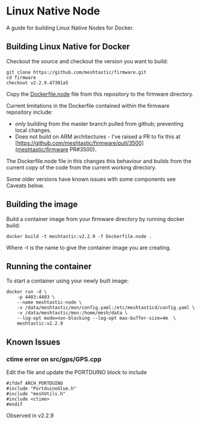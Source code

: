 # Linux Native Node

A guide for building Linux Native Nodes for Docker.


## Building Linux Native for Docker

Checkout the source and checkout the version you want to build:

```
git clone https://github.com/meshtastic/firmware.git
cd firmware
checkout v2.2.9.47301a5
```

Copy the [Dockerfile.node](Dockerfile.node) file from this repository to the firmware directory.

Current limitations in the Dockerfile contained within the firmware repository include:

* *only* building from the master branch pulled from github;  preventing local changes.
* Does not build on ARM architectures - I've raised a PR to fix this at [https://github.com/meshtastic/firmware/pull/3500](meshtastic/firmware PR#3500).

The Dockerfile.node file in this changes this behaviour and builds from the current copy of the
code from the current working directory.

Some older versions have known issues with some components see Caveats below.

## Building the image

Build a container image from your firmware directory by running docker build:

```
docker build -t meshtastic:v2.2.9 -f Dockerfile.node .
```

Where -t is the name to give the container image you are creating.

## Running the container

To start a container using your newly built image:

```
docker run -d \
    -p 4403:4403 \
    --name meshtastic-node \
    -v /data/meshtastic/mon/config.yaml:/etc/meshtasticd/config.yaml \
    -v /data/meshtastic/mon:/home/mesh/data \
    --log-opt mode=non-blocking --log-opt max-buffer-size=4m  \
    meshtastic:v2.2.9
```


## Known Issues

### ctime error on src/gps/GPS.cpp

Edit the file and update the PORTDUINO block to include <ctime>

```
#ifdef ARCH_PORTDUINO
#include "PortduinoGlue.h"
#include "meshUtils.h"
#include <ctime>
#endif
```

Observed in v2.2.9

